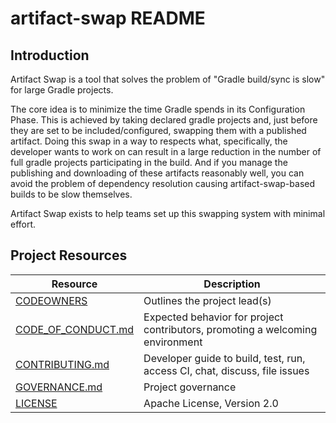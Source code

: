 # artifact-swap README

## Introduction

Artifact Swap is a tool that solves the problem of "Gradle build/sync is slow" for large Gradle projects.

The core idea is to minimize the time Gradle spends in its Configuration Phase. This is achieved by taking declared gradle projects and, just before they are set to be included/configured, swapping them with a published artifact. Doing this swap in a way to respects what, specifically, the developer wants to work on can result in a large reduction in the number of full gradle projects participating in the build. And if you manage the publishing and downloading of these artifacts reasonably well, you can avoid the problem of dependency resolution causing artifact-swap-based builds to be slow themselves.

Artifact Swap exists to help teams set up this swapping system with minimal effort.

## Project Resources

| Resource                                   | Description                                                                    |
| ------------------------------------------ | ------------------------------------------------------------------------------ |
| [CODEOWNERS](./CODEOWNERS)                 | Outlines the project lead(s)                                                   |
| [CODE_OF_CONDUCT.md](./CODE_OF_CONDUCT.md) | Expected behavior for project contributors, promoting a welcoming environment |
| [CONTRIBUTING.md](./CONTRIBUTING.md)       | Developer guide to build, test, run, access CI, chat, discuss, file issues     |
| [GOVERNANCE.md](./GOVERNANCE.md)           | Project governance                                                             |
| [LICENSE](./LICENSE)                       | Apache License, Version 2.0                                                    |
